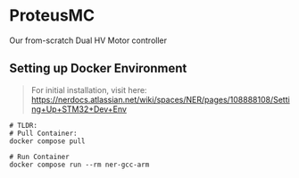 # ProteusMC
Our from-scratch Dual HV Motor controller

## Setting up Docker Environment
> For initial installation, visit here: https://nerdocs.atlassian.net/wiki/spaces/NER/pages/108888108/Setting+Up+STM32+Dev+Env

```
# TLDR:
# Pull Container:
docker compose pull

# Run Container
docker compose run --rm ner-gcc-arm
```

